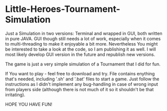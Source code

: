 # Little-Heroes-Tournament-Simulation
Just a Simulation in two versions: Terminal and wrapped in GUI, both written in pure JAVA. 
GUI though still needs a lot of work, especially when it comes to multi-threading to make it enjoyable a bit more. Nevertheless You might be interested to take a look at the code, so I am publishing it as well. I will most likely develop GUI version in the future and republish new versions.

The game is just a very simple simulation of a Tournament that I did for fun.

If You want to play - feel free to download and try. File contains enything that's needed, including '.sh' and '.bat' files to start a game. Just follow the instructions as I didn't implement any bug-handling in case of wrong input from players side (although there is not much of it so it shouldn't be that irritating).

HOPE YOU HAVE FUN!
